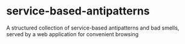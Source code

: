 # service-based-antipatterns
A structured collection of service-based antipatterns and bad smells, served by a web application for convenient browsing
